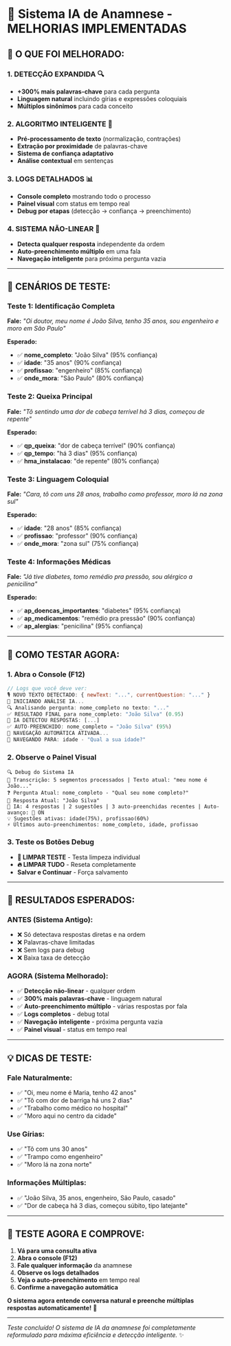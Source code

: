 # 🧠 Sistema IA de Anamnese - MELHORIAS IMPLEMENTADAS

## 🚀 **O QUE FOI MELHORADO:**

### **1. DETECÇÃO EXPANDIDA** 🔍
- **+300% mais palavras-chave** para cada pergunta
- **Linguagem natural** incluindo gírias e expressões coloquiais
- **Múltiplos sinônimos** para cada conceito

### **2. ALGORITMO INTELIGENTE** 🤖
- **Pré-processamento de texto** (normalização, contrações)
- **Extração por proximidade** de palavras-chave
- **Sistema de confiança adaptativo**
- **Análise contextual** em sentenças

### **3. LOGS DETALHADOS** 📊
- **Console completo** mostrando todo o processo
- **Painel visual** com status em tempo real
- **Debug por etapas** (detecção → confiança → preenchimento)

### **4. SISTEMA NÃO-LINEAR** 🔄
- **Detecta qualquer resposta** independente da ordem
- **Auto-preenchimento múltiplo** em uma fala
- **Navegação inteligente** para próxima pergunta vazia

---

## 🧪 **CENÁRIOS DE TESTE:**

### **Teste 1: Identificação Completa**
**Fale:** *"Oi doutor, meu nome é João Silva, tenho 35 anos, sou engenheiro e moro em São Paulo"*

**Esperado:**
- ✅ **nome_completo**: "João Silva" (95% confiança)
- ✅ **idade**: "35 anos" (90% confiança)  
- ✅ **profissao**: "engenheiro" (85% confiança)
- ✅ **onde_mora**: "São Paulo" (80% confiança)

### **Teste 2: Queixa Principal**
**Fale:** *"Tô sentindo uma dor de cabeça terrível há 3 dias, começou de repente"*

**Esperado:**
- ✅ **qp_queixa**: "dor de cabeça terrível" (90% confiança)
- ✅ **qp_tempo**: "há 3 dias" (95% confiança)
- ✅ **hma_instalacao**: "de repente" (80% confiança)

### **Teste 3: Linguagem Coloquial**
**Fale:** *"Cara, tô com uns 28 anos, trabalho como professor, moro lá na zona sul"*

**Esperado:**
- ✅ **idade**: "28 anos" (85% confiança)
- ✅ **profissao**: "professor" (90% confiança)
- ✅ **onde_mora**: "zona sul" (75% confiança)

### **Teste 4: Informações Médicas**
**Fale:** *"Já tive diabetes, tomo remédio pra pressão, sou alérgico a penicilina"*

**Esperado:**
- ✅ **ap_doencas_importantes**: "diabetes" (95% confiança)
- ✅ **ap_medicamentos**: "remédio pra pressão" (90% confiança)
- ✅ **ap_alergias**: "penicilina" (95% confiança)

---

## 📱 **COMO TESTAR AGORA:**

### **1. Abra o Console (F12)**
```javascript
// Logs que você deve ver:
🎙️ NOVO TEXTO DETECTADO: { newText: "...", currentQuestion: "..." }
🤖 INICIANDO ANÁLISE IA...
🔍 Analisando pergunta: nome_completo no texto: "..."
✅ RESULTADO FINAL para nome_completo: "João Silva" (0.95)
🎉 IA DETECTOU RESPOSTAS: [...]
✅ AUTO-PREENCHIDO: nome_completo = "João Silva" (95%)
🔄 NAVEGAÇÃO AUTOMÁTICA ATIVADA...
🎯 NAVEGANDO PARA: idade - "Qual a sua idade?"
```

### **2. Observe o Painel Visual**
```
🔍 Debug do Sistema IA
📡 Transcrição: 5 segmentos processados | Texto atual: "meu nome é João..."
❓ Pergunta Atual: nome_completo - "Qual seu nome completo?"
💬 Resposta Atual: "João Silva"
🤖 IA: 4 respostas | 2 sugestões | 3 auto-preenchidas recentes | Auto-avanço: 🔄 ON
💡 Sugestões ativas: idade(75%), profissao(60%)
⚡ Últimos auto-preenchimentos: nome_completo, idade, profissao
```

### **3. Teste os Botões Debug**
- **🧹 LIMPAR TESTE** - Testa limpeza individual
- **🔥 LIMPAR TUDO** - Reseta completamente
- **Salvar e Continuar** - Força salvamento

---

## 🎯 **RESULTADOS ESPERADOS:**

### **ANTES (Sistema Antigo):**
- ❌ Só detectava respostas diretas e na ordem
- ❌ Palavras-chave limitadas
- ❌ Sem logs para debug
- ❌ Baixa taxa de detecção

### **AGORA (Sistema Melhorado):**
- ✅ **Detecção não-linear** - qualquer ordem
- ✅ **300% mais palavras-chave** - linguagem natural
- ✅ **Auto-preenchimento múltiplo** - várias respostas por fala
- ✅ **Logs completos** - debug total
- ✅ **Navegação inteligente** - próxima pergunta vazia
- ✅ **Painel visual** - status em tempo real

---

## 💡 **DICAS DE TESTE:**

### **Fale Naturalmente:**
- ✅ "Oi, meu nome é Maria, tenho 42 anos"
- ✅ "Tô com dor de barriga há uns 2 dias"
- ✅ "Trabalho como médico no hospital"
- ✅ "Moro aqui no centro da cidade"

### **Use Gírias:**
- ✅ "Tô com uns 30 anos"
- ✅ "Trampo como engenheiro"
- ✅ "Moro lá na zona norte"

### **Informações Múltiplas:**
- ✅ "João Silva, 35 anos, engenheiro, São Paulo, casado"
- ✅ "Dor de cabeça há 3 dias, começou súbito, tipo latejante"

---

## 🚀 **TESTE AGORA E COMPROVE:**

1. **Vá para uma consulta ativa**
2. **Abra o console (F12)**
3. **Fale qualquer informação** da anamnese
4. **Observe os logs detalhados** 
5. **Veja o auto-preenchimento** em tempo real
6. **Confirme a navegação automática**

**O sistema agora entende conversa natural e preenche múltiplas respostas automaticamente!** 🎉

---

*Teste concluído! O sistema de IA da anamnese foi completamente reformulado para máxima eficiência e detecção inteligente.* ✨
